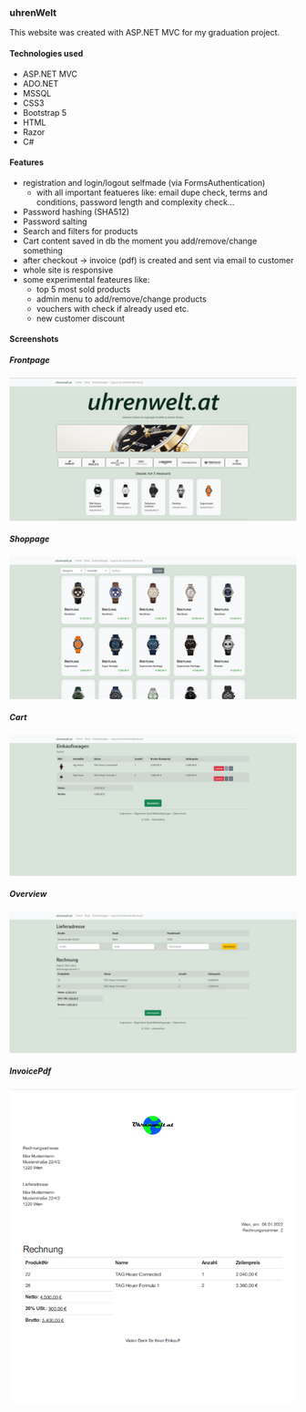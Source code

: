 ### uhrenWelt
This website was created with ASP.NET MVC for my graduation project.

#### Technologies used 
- ASP.NET MVC
- ADO.NET
- MSSQL
- CSS3
- Bootstrap 5
- HTML
- Razor
- C#

#### Features 
- registration and login/logout selfmade (via FormsAuthentication)
  - with all important featueres like: email dupe check, terms and conditions, password length and complexity check... 
- Password hashing (SHA512)
- Password salting
- Search and filters for products
- Cart content saved in db the moment you add/remove/change something
- after checkout -> invoice (pdf) is created and sent via email to customer
- whole site is responsive
- some experimental feateures like:
  - top 5 most sold products
  - admin menu to add/remove/change products
  - vouchers with check if already used etc.
  - new customer discount

#### Screenshots
##### Frontpage 
![Frontpage](/Img/Screenshots/frontpage.png?raw=true "Frontpage")
##### Shoppage 
![Shoppage](/Img/Screenshots/shoppage.png?raw=true "Shoppage")
##### Cart 
![Cart](/Img/Screenshots/cart.png?raw=true "Cart")
##### Overview 
![Overview](/Img/Screenshots/overview.png?raw=true "Overview")
##### InvoicePdf 
![Invoice](/Img/Screenshots/invoice.png?raw=true "Invoice")
